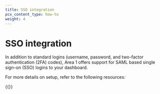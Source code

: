 ```yaml
---
title: SSO integration
pcx_content_type: how-to
weight: 4
---
```


# SSO integration

In addition to standard logins (username, password, and two-factor authentication (2FA) codes), Area 1 offers support for SAML based single sign-on (SSO) logins to your dashboard. 

For more details on setup, refer to the following resources:

{{<directory-listing>}}